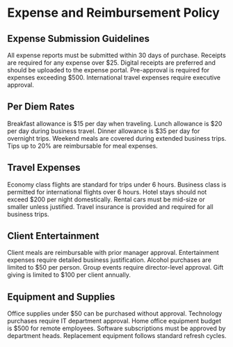 # Expense and Reimbursement Policy

## Expense Submission Guidelines

All expense reports must be submitted within 30 days of purchase. Receipts are required for any expense over $25. Digital receipts are preferred and should be uploaded to the expense portal. Pre-approval is required for expenses exceeding $500. International travel expenses require executive approval.

## Per Diem Rates

Breakfast allowance is $15 per day when traveling. Lunch allowance is $20 per day during business travel. Dinner allowance is $35 per day for overnight trips. Weekend meals are covered during extended business trips. Tips up to 20% are reimbursable for meal expenses.

## Travel Expenses

Economy class flights are standard for trips under 6 hours. Business class is permitted for international flights over 6 hours. Hotel stays should not exceed $200 per night domestically. Rental cars must be mid-size or smaller unless justified. Travel insurance is provided and required for all business trips.

## Client Entertainment

Client meals are reimbursable with prior manager approval. Entertainment expenses require detailed business justification. Alcohol purchases are limited to $50 per person. Group events require director-level approval. Gift giving is limited to $100 per client annually.

## Equipment and Supplies

Office supplies under $50 can be purchased without approval. Technology purchases require IT department approval. Home office equipment budget is $500 for remote employees. Software subscriptions must be approved by department heads. Replacement equipment follows standard refresh cycles.